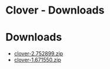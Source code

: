 
Clover - Downloads
==================

# Downloads

- [clover-2.752899.zip](https://raw.githubusercontent.com/UrbanCode/IBM-UCB-PLUGINS/main/files/Clover/clover-2.752899.zip)
- [clover-1.671550.zip](https://raw.githubusercontent.com/UrbanCode/IBM-UCB-PLUGINS/main/files/Clover/clover-1.671550.zip)
